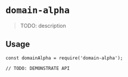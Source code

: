 # `domain-alpha`

> TODO: description

## Usage

```
const domainAlpha = require('domain-alpha');

// TODO: DEMONSTRATE API
```
###
